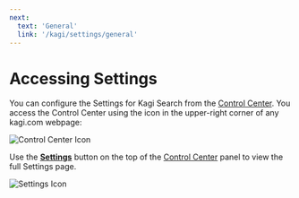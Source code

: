```yaml
---
next:
  text: 'General'
  link: '/kagi/settings/general'
---
```


# Accessing Settings

You can configure the Settings for Kagi Search from the [Control Center](../getting-started/control-center.md). You access the Control Center using the icon in the upper-right corner of any kagi.com webpage:

![Control Center Icon](https://github.com/user-attachments/assets/74b0e62a-232f-4c10-b5d9-d64e18827d9e)

Use the **[Settings](https://kagi.com/settings)** button on the top of the [Control Center](../getting-started/control-center.md) panel to view the full Settings page.

![Settings Icon](https://github.com/user-attachments/assets/23cd37e3-67bb-4f3b-a9bd-6f5fefe0c676)


